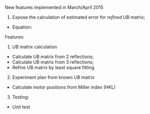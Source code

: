 New features implemented in March/April 2015
 1. Expose the calculation of estimated error for *refined* UB matrix; 
  * Equation: 


Features:
 1. UB matrix calculation
  * Calculate UB matrix from 2 reflections;
  * Calculate UB matrix from 3 reflections;
  * Refine UB matrix by least square fitting
 2. Experiment plan from known UB matrix
  * Calculate motor positions from Miller index (HKL)
 3. Testing:
  * Unit test
 
